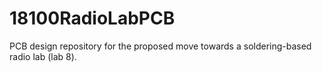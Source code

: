# 18100RadioLabPCB
PCB design repository for the proposed move towards a soldering-based radio lab (lab 8). 
